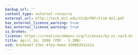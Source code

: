 ```yaml
---
backup_url: ''
content_type: external-resource
external_url: http://tech.mit.edu/V110/PDF/V110-N21.pdf
has_external_licence_warning: true
has_external_license_warning: true
is_broken: ''
license: https://creativecommons.org/licenses/by-nc-sa/4.0/
title: April 24, 1990 (PDF - 5.2MB)
uid: bcb3eab7-23ec-47ea-9aee-3208035a122a
---
```

